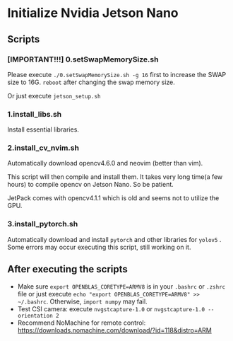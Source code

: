 # Initialize Nvidia Jetson Nano    

## Scripts

### [IMPORTANT!!!] 0.setSwapMemorySize.sh 

Please execute `./0.setSwapMemorySize.sh -g 16` first to increase the SWAP size to 16G. `reboot` after changing the swap memory size.

Or just execute `jetson_setup.sh`

### 1.install_libs.sh   

Install essential libraries.

### 2.install_cv_nvim.sh    

Automatically download opencv4.6.0 and neovim (better than vim).

This script will then compile and install them. 
It takes very long time(a few hours) to compile opencv on Jetson Nano. 
So be patient.  

JetPack comes with opencv4.1.1 which is old and seems not to utilize the GPU.

### 3.install_pytorch.sh

Automatically download and install `pytorch` and other libraries for `yolov5` . Some errors may occur executing this script, still working on it.

## After executing the scripts

- Make sure `export OPENBLAS_CORETYPE=ARMV8` is in your `.bashrc` or `.zshrc` file or just execute `echo "export OPENBLAS_CORETYPE=ARMV8" >> ~/.bashrc`. 
Otherwise, `import numpy` may fail.
- Test CSI camera: execute `nvgstcapture-1.0` or `nvgstcapture-1.0 --orientation 2`
- Recommend NoMachine for remote control: https://downloads.nomachine.com/download/?id=118&distro=ARM 
